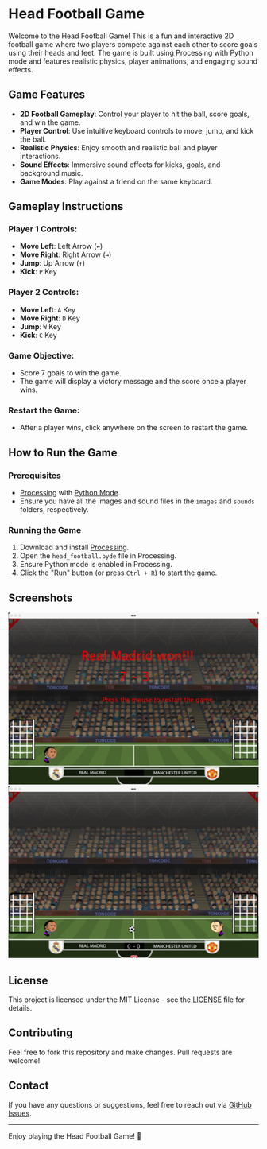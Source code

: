 # Head Football Game

Welcome to the Head Football Game! This is a fun and interactive 2D football game where two players compete against each other to score goals using their heads and feet. The game is built using Processing with Python mode and features realistic physics, player animations, and engaging sound effects.

## Game Features
- **2D Football Gameplay**: Control your player to hit the ball, score goals, and win the game.
- **Player Control**: Use intuitive keyboard controls to move, jump, and kick the ball.
- **Realistic Physics**: Enjoy smooth and realistic ball and player interactions.
- **Sound Effects**: Immersive sound effects for kicks, goals, and background music.
- **Game Modes**: Play against a friend on the same keyboard.

## Gameplay Instructions

### Player 1 Controls:
- **Move Left**: Left Arrow (`←`)
- **Move Right**: Right Arrow (`→`)
- **Jump**: Up Arrow (`↑`)
- **Kick**: `P` Key

### Player 2 Controls:
- **Move Left**: `A` Key
- **Move Right**: `D` Key
- **Jump**: `W` Key
- **Kick**: `C` Key

### Game Objective:
- Score 7 goals to win the game.
- The game will display a victory message and the score once a player wins.

### Restart the Game:
- After a player wins, click anywhere on the screen to restart the game.

## How to Run the Game

### Prerequisites
- [Processing](https://processing.org/download/) with [Python Mode](https://py.processing.org/).
- Ensure you have all the images and sound files in the `images` and `sounds` folders, respectively.

### Running the Game
1. Download and install [Processing](https://processing.org/download/).
2. Open the `head_football.pyde` file in Processing.
3. Ensure Python mode is enabled in Processing.
4. Click the "Run" button (or press `Ctrl + R`) to start the game.

## Screenshots
![Screenshot 1](screenshots/screenshot1.png)
![Screenshot 2](screenshots/screenshot2.png)

## License
This project is licensed under the MIT License - see the [LICENSE](LICENSE) file for details.

## Contributing
Feel free to fork this repository and make changes. Pull requests are welcome!

## Contact
If you have any questions or suggestions, feel free to reach out via [GitHub Issues](https://github.com/assylbek-saduakhassov-qlub/head_football_game/issues).

---

Enjoy playing the Head Football Game! 🎉
